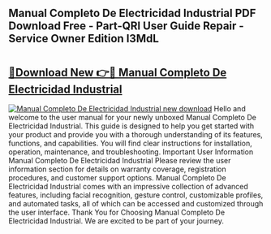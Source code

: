## Manual Completo De Electricidad Industrial PDF Download Free - Part-QRl User Guide Repair - Service Owner Edition l3MdL

# <h2><a href="http://bc14330.oget.top/?id=Manual+Completo+De+Electricidad+Industrial">🔗Download New 👉🔴 Manual Completo De Electricidad Industrial</a></h2>

[![Manual Completo De Electricidad Industrial new download](https://i.imgur.com/5g1atiW.png)](http://bc14330.oget.top/?id=Manual+Completo+De+Electricidad+Industrial)
Hello and welcome to the user manual for your newly unboxed Manual Completo De Electricidad Industrial. This guide is designed to help you get started with your product and provide you with a thorough understanding of its features, functions, and capabilities. You will find clear instructions for installation, operation, maintenance, and troubleshooting. Important User Information Manual Completo De Electricidad Industrial Please review the user information section for details on warranty coverage, registration procedures, and customer support options. Manual Completo De Electricidad Industrial comes with an impressive collection of advanced features, including facial recognition, gesture control, customizable profiles, and automated tasks, all of which can be accessed and customized through the user interface. Thank You for Choosing Manual Completo De Electricidad Industrial. We are excited to be part of your journey.
